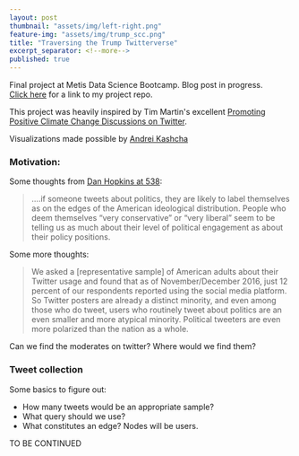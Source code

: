 ```yaml
---
layout: post
thumbnail: "assets/img/left-right.png"
feature-img: "assets/img/trump_scc.png"
title: "Traversing the Trump Twitterverse"
excerpt_separator: <!--more-->
published: true
---
```

Final project at Metis Data Science Bootcamp. Blog post in progress.  
[Click here](https://github.com/jonkislin/traverse) for a link to my project repo.

This project was heavily inspired by Tim Martin's excellent [Promoting Positive Climate Change Discussions on Twitter](https://zeromh.github.io/climate_change_conversations/).

Visualizations made possible by [Andrei Kashcha](https://github.com/anvaka/pm)

<!--more-->
### Motivation:
Some thoughts from [Dan Hopkins at 538](https://fivethirtyeight.com/features/political-twitter-is-no-place-for-moderates):  
> ....if someone tweets about politics, they are likely to label themselves as on the edges of the American ideological distribution. People who deem themselves “very conservative” or “very liberal” seem to be telling us as much about their level of political engagement as about their policy positions.

Some more thoughts:   

>We asked a [representative sample] of American adults about their Twitter usage and found that as of November/December 2016, just 12 percent of our respondents reported using the social media platform. So Twitter posters are already a distinct minority, and even among those who do tweet, users who routinely tweet about politics are an even smaller and more atypical minority. Political tweeters are even more polarized than the nation as a whole.

Can we find the moderates on twitter?
Where would we find them?

### Tweet collection
Some basics to figure out:
- How many tweets would be an appropriate sample?
- What query should we use?
- What constitutes an edge? Nodes will be users.  

  
TO BE CONTINUED
